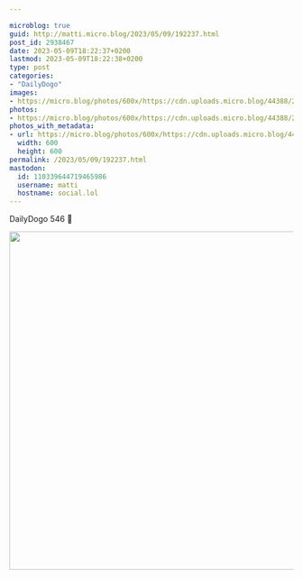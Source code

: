 ```yaml
---

microblog: true
guid: http://matti.micro.blog/2023/05/09/192237.html
post_id: 2938467
date: 2023-05-09T18:22:37+0200
lastmod: 2023-05-09T18:22:38+0200
type: post
categories:
- "DailyDogo"
images:
- https://micro.blog/photos/600x/https://cdn.uploads.micro.blog/44388/2023/272791471a.jpg
photos:
- https://micro.blog/photos/600x/https://cdn.uploads.micro.blog/44388/2023/272791471a.jpg
photos_with_metadata:
- url: https://micro.blog/photos/600x/https://cdn.uploads.micro.blog/44388/2023/272791471a.jpg
  width: 600
  height: 600
permalink: /2023/05/09/192237.html
mastodon:
  id: 110339644719465986
  username: matti
  hostname: social.lol
---
```

DailyDogo 546 🐶

<img src="https://micro.blog/photos/600x/https://blog.martin-haehnel.de/uploads/2023/272791471a.jpg" width="600" height="600" alt="" />
